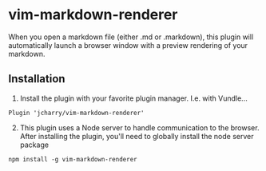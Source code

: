 # vim-markdown-renderer
When you open a markdown file (either .md or .markdown), this plugin will automatically launch a browser window with a 
preview rendering of your markdown.

## Installation
1. Install the plugin with your favorite plugin manager. I.e. with Vundle...
  ```
  Plugin 'jcharry/vim-markdown-renderer'
  ```
2. This plugin uses a Node server to handle communication to the browser. After installing the plugin, you'll need to
   globally install the node server package
  ```
  npm install -g vim-markdown-renderer
  ```

